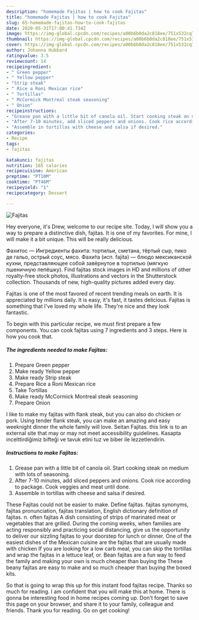 ```yaml
---
description: "homemade Fajitas | how to cook Fajitas"
title: "homemade Fajitas | how to cook Fajitas"
slug: 65-homemade-fajitas-how-to-cook-fajitas
date: 2020-05-31T17:00:41.734Z
image: https://img-global.cpcdn.com/recipes/a00b6b0da2c818ee/751x532cq70/fajitas-recipe-main-photo.jpg
thumbnail: https://img-global.cpcdn.com/recipes/a00b6b0da2c818ee/751x532cq70/fajitas-recipe-main-photo.jpg
cover: https://img-global.cpcdn.com/recipes/a00b6b0da2c818ee/751x532cq70/fajitas-recipe-main-photo.jpg
author: Johanna Hubbard
ratingvalue: 3.5
reviewcount: 14
recipeingredient:
- " Green pepper"
- " Yellow pepper"
- "Strip steak"
- " Rice a Roni Mexican rice"
- " Tortillas"
- " McCormick Montreal steak seasoning"
- " Onion"
recipeinstructions:
- "Grease pan with a little bit of canola oil. Start cooking steak on medium with lots of seasoning."
- "After 7-10 minutes, add sliced peppers and onions. Cook rice according to package. Cook veggies and meat until done."
- "Assemble in tortillas with cheese and salsa if desired."
categories:
- Recipe
tags:
- fajitas

katakunci: fajitas 
nutrition: 165 calories
recipecuisine: American
preptime: "PT10M"
cooktime: "PT46M"
recipeyield: "1"
recipecategory: Dessert

---
```



![Fajitas](https://img-global.cpcdn.com/recipes/a00b6b0da2c818ee/751x532cq70/fajitas-recipe-main-photo.jpg)

Hey everyone, it's Drew, welcome to our recipe site. Today, I will show you a way to prepare a distinctive dish, fajitas. It is one of my favorites. For mine, I will make it a bit unique. This will be really delicious.

Фахитос — Ингредиенты фахита: тортильи, сметана, тёртый сыр, пико де гальо, острый соус, мясо. Фахи́та (исп. fajita) — блюдо мексиканской кухни, представляющее собой завёрнутое в тортилью (мягкую пшеничную лепёшку). Find fajitas stock images in HD and millions of other royalty-free stock photos, illustrations and vectors in the Shutterstock collection. Thousands of new, high-quality pictures added every day.

Fajitas is one of the most favored of recent trending meals on earth. It is appreciated by millions daily. It is easy, it's fast, it tastes delicious. Fajitas is something that I've loved my whole life. They're nice and they look fantastic.


To begin with this particular recipe, we must first prepare a few components. You can cook fajitas using 7 ingredients and 3 steps. Here is how you cook that.

<!--inarticleads1-->

##### The ingredients needed to make Fajitas:

1. Prepare  Green pepper
1. Make ready  Yellow pepper
1. Make ready Strip steak
1. Prepare  Rice a Roni Mexican rice
1. Take  Tortillas
1. Make ready  McCormick Montreal steak seasoning
1. Prepare  Onion


I like to make my fajitas with flank steak, but you can also do chicken or pork. Using tender flank steak, you can make an amazing and easy weeknight dinner the whole family will love. Seitan Fajitas. this link is to an external site that may or may not meet accessibility guidelines. Kasapta incelttirdiğimiz bifteği ve tavuk etini tuz ve biber ile lezzetlendirin. 

<!--inarticleads2-->

##### Instructions to make Fajitas:

1. Grease pan with a little bit of canola oil. Start cooking steak on medium with lots of seasoning.
1. After 7-10 minutes, add sliced peppers and onions. Cook rice according to package. Cook veggies and meat until done.
1. Assemble in tortillas with cheese and salsa if desired.


These Fajitas could not be easier to make. Define fajitas. fajitas synonyms, fajitas pronunciation, fajitas translation, English dictionary definition of fajitas. n. often fajitas A dish consisting of strips of marinated meat or vegetables that are grilled. During the coming weeks, when families are acting responsibly and practicing social distancing, give us the opportunity to deliver our sizzling fajitas to your doorstep for lunch or dinner. One of the easiest dishes of the Mexican cuisine are the fajitas that are usually made with chicken If you are looking for a low carb meal, you can skip the tortillas and wrap the fajitas in a lettuce leaf, or. Bean fajitas are a fun way to feed the family and making your own is much cheaper than buying the These beany fajitas are easy to make and so much cheaper than buying the boxed kits. 

So that is going to wrap this up for this instant food fajitas recipe. Thanks so much for reading. I am confident that you will make this at home. There is gonna be interesting food in home recipes coming up. Don't forget to save this page on your browser, and share it to your family, colleague and friends. Thank you for reading. Go on get cooking!
